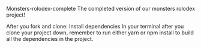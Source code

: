Monsters-rolodex-complete
The completed version of our monsters rolodex project!

After you fork and clone:
Install dependencies
In your terminal after you clone your project down, remember to run either yarn or npm install to build all the dependencies in the project.
